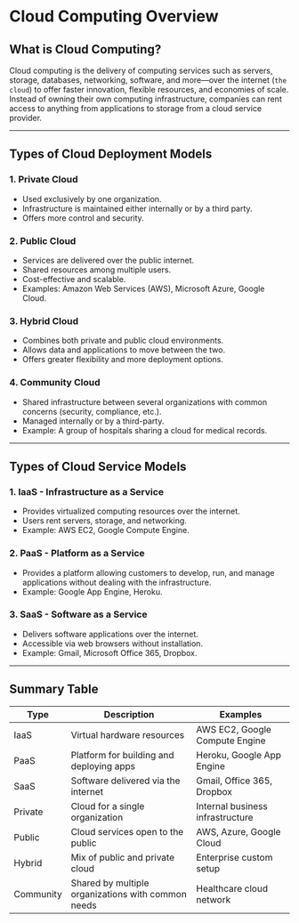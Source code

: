 # Cloud Computing Overview

## What is Cloud Computing?

Cloud computing is the delivery of computing services such as servers, storage, databases, networking, software, and more—over the internet (`the cloud`) to offer faster innovation, flexible resources, and economies of scale. Instead of owning their own computing infrastructure, companies can rent access to anything from applications to storage from a cloud service provider.

---

## Types of Cloud Deployment Models

### 1. **Private Cloud**
- Used exclusively by one organization.
- Infrastructure is maintained either internally or by a third party.
- Offers more control and security.

### 2. **Public Cloud**
- Services are delivered over the public internet.
- Shared resources among multiple users.
- Cost-effective and scalable.
- Examples: Amazon Web Services (AWS), Microsoft Azure, Google Cloud.

### 3. **Hybrid Cloud**
- Combines both private and public cloud environments.
- Allows data and applications to move between the two.
- Offers greater flexibility and more deployment options.

### 4. **Community Cloud**
- Shared infrastructure between several organizations with common concerns (security, compliance, etc.).
- Managed internally or by a third-party.
- Example: A group of hospitals sharing a cloud for medical records.

---

## Types of Cloud Service Models

### 1. **IaaS - Infrastructure as a Service**
- Provides virtualized computing resources over the internet.
- Users rent servers, storage, and networking.
- Example: AWS EC2, Google Compute Engine.

### 2. **PaaS - Platform as a Service**
- Provides a platform allowing customers to develop, run, and manage applications without dealing with the infrastructure.
- Example: Google App Engine, Heroku.

### 3. **SaaS - Software as a Service**
- Delivers software applications over the internet.
- Accessible via web browsers without installation.
- Example: Gmail, Microsoft Office 365, Dropbox.

---

## Summary Table

| Type      | Description                                       | Examples                         |
|-----------|---------------------------------------------------|----------------------------------|
| IaaS      | Virtual hardware resources                        | AWS EC2, Google Compute Engine   |
| PaaS      | Platform for building and deploying apps          | Heroku, Google App Engine        |
| SaaS      | Software delivered via the internet               | Gmail, Office 365, Dropbox       |
| Private   | Cloud for a single organization                   | Internal business infrastructure |
| Public    | Cloud services open to the public                 | AWS, Azure, Google Cloud         |
| Hybrid    | Mix of public and private cloud                   | Enterprise custom setup          |
| Community | Shared by multiple organizations with common needs| Healthcare cloud network         |
